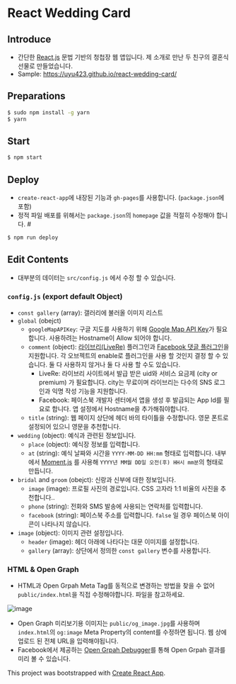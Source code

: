 # React Wedding Card

## Introduce
- 간단한 [React.js](https://reactjs.org/) 문법 기반의 청첩장 웹 앱입니다. 제 소개로 만난 두 친구의 결혼식 선물로 만들었습니다.
- Sample: https://uyu423.github.io/react-wedding-card/

## Preparations
```bash
$ sudo npm install -g yarn
$ yarn
```

## Start
```bash
$ npm start
```

## Deploy
- `create-react-app`에 내장된 기능과 `gh-pages`를 사용합니다. (`package.json`에 포함)
- 정적 파일 배포를 위해서는 `package.json`의 `homepage` 값을 적절히 수정해야 합니다. #
```bash
$ npm run deploy
```

## Edit Contents
- 대부분의 데이터는 `src/config.js` 에서 수정 할 수 있습니다.

### `config.js` (export default Object)
- `const gallery` (array): 갤러리에 불러올 이미지 리스트
- `global` (obejct)
  - `googleMapAPIKey`: 구글 지도를 사용하기 위해 [Google Map API Key](https://console.developers.google.com/apis)가 필요합니다. 사용하려는 Hostname이 Allow 되어야 합니다.
  - `comment` (object): [라이브리(LiveRe)](https://livere.com/) 플러그인과 [Facebook 댓글 플러그인](https://developers.facebook.com/docs/plugins/comments?locale=ko_KR)을 지원합니다. 각 오브젝트의 enable로 플러그인을 사용 할 것인지 결정 할 수 있습니다. 둘 다 사용하지 않거나 둘 다 사용 할 수도 있습니다.
    - LiveRe: 라이브리 사이트에서 발급 받은 uid와 서비스 요금제 (city or premium) 가 필요합니다. city는 무료이며 라이브리는 다수의 SNS 로그인과 익명 작성 기능을 지원합니다.
    - Facebook: 페이스북 개발자 센터에서 앱을 생성 후 발급되는 App Id를 필요로 합니다. 앱 설정에서 Hostname을 추가해줘야합니다.
  - `title` (string): 웹 페이지 상단에 헤더 바의 타이틀을 수정합니다. 영문 폰트로 설정되어 있으니 영문을 추천합니다.
- `wedding` (object): 예식과 관련된 정보입니다.
  - `place` (object): 예식장 정보를 입력합니다.
  - `at` (string): 예식 날짜와 시간을 `YYYY-MM-DD HH:mm` 형태로 입력합니다. 내부에서 [Moment.js](https://momentjs.com/) 를 사용해 `YYYY년 MM월 DD일 오전(후) HH시 mm분`의 형태로 만듭니다.
- `bridal` and `groom` (obejct): 신랑과 신부에 대한 정보입니다.
  - `image` (image): 프로필 사진의 경로입니다. CSS 고자라 1:1 비율의 사진을 추천합니다..
  - `phone` (string): 전화와 SMS 발송에 사용되는 연락처를 입력합니다.
  - `facebook` (string): 페이스북 주소를 입력합니다. `false` 일 경우 페이스북 아이콘이 나타나지 않습니다.
- `image` (object): 이미지 관련 설정입니다.
  - `header` (image): 헤더 아래에 나타다는 대문 이미지를 설정합니다.
  - `gallery` (array): 상단에서 정의한 `const gallery` 변수를 사용합니다.

### HTML & Open Graph
- HTML과 Open Grpah Meta Tag를 동적으로 변경하는 방법을 찾을 수 없어 `public/index.html`을 직접 수정해야합니다. 파일을 참고하세요.

![image](https://user-images.githubusercontent.com/8033320/34060722-43838452-e228-11e7-8990-05d426bb2e29.png)

- Open Graph 미리보기용 이미지는 `public/og_image.jpg`를 사용하며 `index.html`의 `og:image` Meta Property의 content를 수정하면 됩니다. 웹 상에 업로드 된 전체 URL을 입력해야됩니다.
- Facebook에서 제공하는 [Open Grpah Debugger](https://developers.facebook.com/tools/debug/)를 통해 Open Grpah 결과를 미리 볼 수 있습니다.


This project was bootstrapped with [Create React App](https://github.com/facebookincubator/create-react-app).

